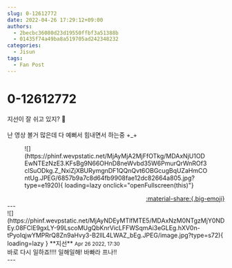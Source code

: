 ```yaml
---
slug: 0-12612772
date: 2022-04-26 17:29:12+09:00
authors:
  - 2becbc36080d23d19550ffbf3a51388b
  - 01435f74a49ba8a519705ad242348232
categories:
  - Jisun
tags:
  - Fan Post
---
```


# 0-12612772

<div class="post-container" markdown="1">
<div class="content-container md-sidebar__scrollwrap" markdown="1">

지선이 잘 쉬고 있지? 🥺<br><br>난 영상 볼거 많은데 다 예뻐서 힘내면서 하는중 +_+
<figure markdown="1">
![](https://phinf.wevpstatic.net/MjAyMjA2MjFfOTkg/MDAxNjU1ODEwNTEzNzE3.KFsBg9N66OHnD8neWvbd35W6PmurQrWnROf3clSuODkg.Z_NxiZjXBURymgnDF1QQnQvt6OBGcugBqUZaHmCOntUg.JPEG/6857b9a7c8d64fb9908fae12dc82664a805.jpg?type=e1920){ loading=lazy onclick="openFullscreen(this)"}
</figure>


</div>
</div>

<div style="text-align: right;" markdown="1">
<a href="https://weverse.io/fromis9/fanpost/0-12612772" style="text-align: right;">:material-share:{.big-emoji}</a>
</div>
---

<div class="comments-container md-sidebar__scrollwrap" markdown="1">
<div class="comment" markdown="1">
<div class='id-container' markdown="1">
![](https://phinf.wevpstatic.net/MjAyNDEyMTlfMTE5/MDAxNzM0NTgzMjY0NDEy.08FClE9gxLY-99LscoMUgQbKnrVicLFFWSqmAi3eGLEg.hXV0n-tPyoIqjwYMPRrQ8Zn9aHvy3-B2llL4LWAZ_bEg.JPEG/image.jpg?type=s72){ loading=lazy }
**<span class="artist">지선</span>** <small>Apr 26 2022, 17:30</small><br>
</div>
<div class='comment-body' markdown="1">
바로 다시 일하죠!!!! 일해일해! 바빠라 프나!!
</div>
</div>
</div>
---

